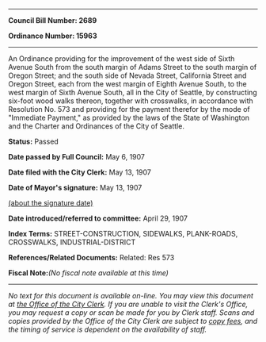 

********

**Council Bill Number: 2689**
   
**Ordinance Number: 15963**
********

 An Ordinance providing for the improvement of the west side of Sixth Avenue South from the south margin of Adams Street to the south margin of Oregon Street; and the south side of Nevada Street, California Street and Oregon Street, each from the west margin of Eighth Avenue South, to the west margin of Sixth Avenue South, all in the City of Seattle, by constructing six-foot wood walks thereon, together with crosswalks, in accordance with Resolution No. 573 and providing for the payment therefor by the mode of "Immediate Payment," as provided by the laws of the State of Washington and the Charter and Ordinances of the City of Seattle.

**Status:** Passed
   
**Date passed by Full Council:** May 6, 1907
   
**Date filed with the City Clerk:** May 13, 1907
   
**Date of Mayor's signature:** May 13, 1907
   
[(about the signature date)](/~public/approvaldate.htm)
   
   
   
**Date introduced/referred to committee:** April 29, 1907
   
   
**Index Terms:** STREET-CONSTRUCTION, SIDEWALKS, PLANK-ROADS, CROSSWALKS, INDUSTRIAL-DISTRICT

**References/Related Documents:** Related: Res 573

**Fiscal Note:**_(No fiscal note available at this time)_
********

_No text for this document is available on-line. You may view this document at [the Office of the City Clerk](http://www.seattle.gov/leg/clerk/contactUs.htm). If you are unable to visit the Clerk's Office, you may request a copy or scan be made for you by Clerk staff. Scans and copies provided by the Office of the City Clerk are subject to [copy fees](http://clerk.seattle.gov/~public/clerkfees.htm), and the timing of service is dependent on the availability of staff._

